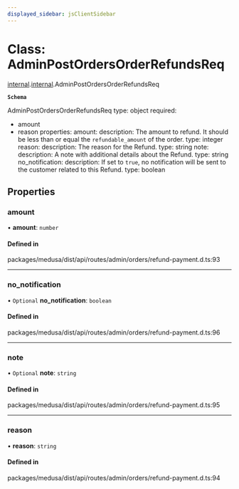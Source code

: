 ```yaml
---
displayed_sidebar: jsClientSidebar
---
```


# Class: AdminPostOrdersOrderRefundsReq

[internal](../modules/internal-8.md).[internal](../modules/internal-8.internal.md).AdminPostOrdersOrderRefundsReq

**`Schema`**

AdminPostOrdersOrderRefundsReq
type: object
required:
  - amount
  - reason
properties:
  amount:
    description: The amount to refund. It should be less than or equal the `refundable_amount` of the order.
    type: integer
  reason:
    description: The reason for the Refund.
    type: string
  note:
    description: A note with additional details about the Refund.
    type: string
  no_notification:
    description: If set to `true`, no notification will be sent to the customer related to this Refund.
    type: boolean

## Properties

### amount

• **amount**: `number`

#### Defined in

packages/medusa/dist/api/routes/admin/orders/refund-payment.d.ts:93

___

### no\_notification

• `Optional` **no\_notification**: `boolean`

#### Defined in

packages/medusa/dist/api/routes/admin/orders/refund-payment.d.ts:96

___

### note

• `Optional` **note**: `string`

#### Defined in

packages/medusa/dist/api/routes/admin/orders/refund-payment.d.ts:95

___

### reason

• **reason**: `string`

#### Defined in

packages/medusa/dist/api/routes/admin/orders/refund-payment.d.ts:94
